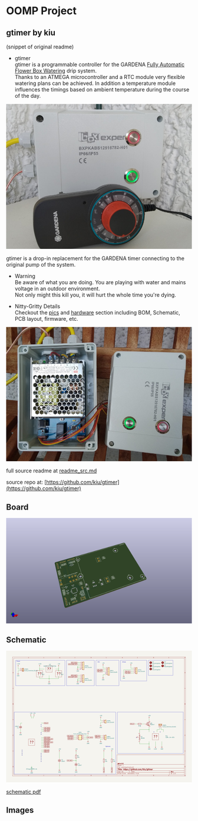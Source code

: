 # OOMP Project  
## gtimer  by kiu  
  
(snippet of original readme)  
  
- gtimer  
gtimer is a programmable controller for the GARDENA [Fully Automatic Flower Box Watering](https://www.gardena.com/int/products/watering/holiday-watering/fully-automatic-flower-box-watering/900916701/) drip system.  
Thanks to an ATMEGA microcontroller and a RTC module very flexible watering plans can be achieved. In addition a temperature module influences the timings based on ambient temperature during the course of the day.  
  
![gtimer](https://raw.githubusercontent.com/kiu/gtimer/master/pics/gtimer_thumb.jpg)  
  
gtimer is a drop-in replacement for the GARDENA timer connecting to the original pump of the system.  
  
- Warning  
Be aware of what you are doing. You are playing with water and mains voltage in an outdoor environment.  
Not only might this kill you, it will hurt the whole time you're dying.  
  
- Nitty-Gritty Details  
Checkout the [pics](https://github.com/kiu/gtimer/tree/master/pics) and [hardware](https://github.com/kiu/gtimer/tree/master/hardware) section including BOM, Schematic, PCB layout, firmware, etc.  
  
![gtimer](https://raw.githubusercontent.com/kiu/gtimer/master/pics/gtimer_inside_thumb.jpg)  
  
  full source readme at [readme_src.md](readme_src.md)  
  
source repo at: [https://github.com/kiu/gtimer](https://github.com/kiu/gtimer)  
## Board  
  
[![working_3d.png](working_3d_600.png)](working_3d.png)  
## Schematic  
  
[![working_schematic.png](working_schematic_600.png)](working_schematic.png)  
  
[schematic pdf](working_schematic.pdf)  
## Images  
